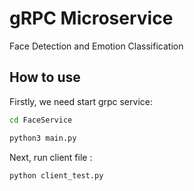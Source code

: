 # gRPC Microservice
Face Detection and Emotion Classification

## How to use

Firstly, we need start grpc service:

```sh
cd FaceService

python3 main.py 
```

Next, run client file : 

```sh
python client_test.py
```

